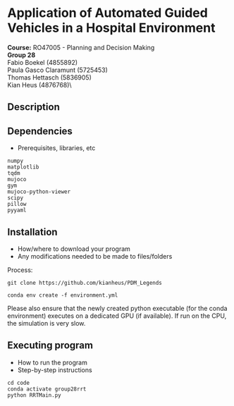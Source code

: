 # Application of Automated Guided Vehicles in a Hospital Environment

**Course:** RO47005 - Planning and Decision Making\
**Group 28**\
Fabio Boekel (4855892)\
Paula Gasco Claramunt (5725453)\
Thomas Hettasch (5836905)\
Kian Heus (4876768)\

## Description


## Dependencies

* Prerequisites, libraries, etc

```
numpy
matplotlib
tqdm
mujoco
gym
mujoco-python-viewer
scipy
pillow
pyyaml
```

## Installation

* How/where to download your program
* Any modifications needed to be made to files/folders

Process:
```
git clone https://github.com/kianheus/PDM_Legends

conda env create -f environment.yml
```
 Please also ensure that the newly created python executable (for the conda environment) executes on a dedicated GPU (if available). If run on the CPU, the simulation is very slow.

## Executing program

* How to run the program
* Step-by-step instructions
```
cd code
conda activate group28rrt
python RRTMain.py
```